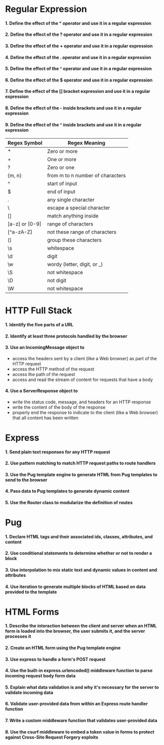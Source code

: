 # Regular Expression

#### 1. Define the effect of the * operator and use it in a regular expression
#### 2. Define the effect of the ? operator and use it in a regular expression
#### 3. Define the effect of the + operator and use it in a regular expression
#### 4. Define the effect of the . operator and use it in a regular expression
#### 5. Define the effect of the ^ operator and use it in a regular expression
#### 6. Define the effect of the $ operator and use it in a regular expression
#### 7. Define the effect of the [] bracket expression and use it in a regular expression
#### 8. Define the effect of the - inside brackets and use it in a regular expression
#### 9. Define the effect of the ^ inside brackets and use it in a regular expression

| Regex Symbol   | Regex Meaning                    |
|----------------|----------------------------------|
| *              | Zero or more                     |
| +              | One or more                      |
| ?              | Zero or one                      |
| {m, n}         | from m to n number of characters |
| ^              | start of input                   |
| $              | end of input                     |
| .              | any single character             |
| \              | escape a special character       |
| []             | match anything inside            |
| [a-z] or [0-9] | range of characters              |
| [^a-zA-Z]      | not these range of characters    |
| ()             | group these characters           |
| \s             | whitespace                       |
| \d             | digit                            |
| \w             | wordy (letter, digit, or \_)     |
| \S             | not whitespace                   |
| \D             | not digit                        |
| \W             | not whitespace                   |


# HTTP Full Stack 

#### 1. Identify the five parts of a URL
#### 2. Identify at least three protocols handled by the browser
#### 3. Use an IncomingMessage object to
  - access the headers sent by a client (like a Web browser) as part of the HTTP request
  - access the HTTP method of the request
  - access the path of the request
  - access and read the stream of content for requests that have a body
#### 4. Use a ServerResponse object to
  - write the status code, message, and headers for an HTTP response
  - write the content of the body of the response
  - properly end the response to indicate to the client (like a Web browser) that all content has been written

# Express

#### 1. Send plain text responses for any HTTP request
#### 2. Use pattern matching to match HTTP request paths to route handlers
#### 3. Use the Pug template engine to generate HTML from Pug templates to send to the browser
#### 4. Pass data to Pug templates to generate dynamic content
#### 5. Use the Router class to modularize the definition of routes

# Pug

#### 1. Declare HTML tags and their associated ids, classes, attributes, and content
#### 2. Use conditional statements to determine whether or not to render a block
#### 3. Use interpolation to mix static text and dynamic values in content and attributes
#### 4. Use iteration to generate multiple blocks of HTML based on data provided to the template

# HTML Forms

#### 1. Describe the interaction between the client and server when an HTML form is loaded into the browser, the user submits it, and the server processes it
#### 2. Create an HTML form using the Pug template engine
#### 3. Use express to handle a form's POST request
#### 4. Use the built-in express.urlencoded() middleware function to parse incoming request body form data
#### 5. Explain what data validation is and why it's necessary for the server to validate incoming data
#### 6. Validate user-provided data from within an Express route handler function
#### 7. Write a custom middleware function that validates user-provided data
#### 8. Use the csurf middleware to embed a token value in forms to protect against Cross-Site Request Forgery exploits
